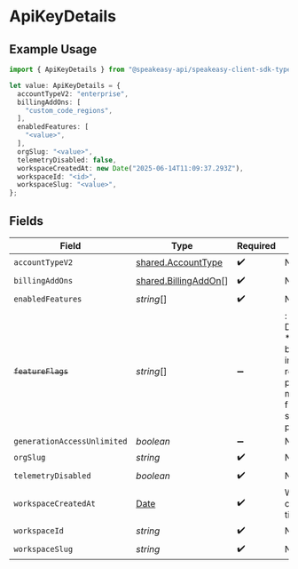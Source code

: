 # ApiKeyDetails

## Example Usage

```typescript
import { ApiKeyDetails } from "@speakeasy-api/speakeasy-client-sdk-typescript/sdk/models/shared";

let value: ApiKeyDetails = {
  accountTypeV2: "enterprise",
  billingAddOns: [
    "custom_code_regions",
  ],
  enabledFeatures: [
    "<value>",
  ],
  orgSlug: "<value>",
  telemetryDisabled: false,
  workspaceCreatedAt: new Date("2025-06-14T11:09:37.293Z"),
  workspaceId: "<id>",
  workspaceSlug: "<value>",
};
```

## Fields

| Field                                                                                                                   | Type                                                                                                                    | Required                                                                                                                | Description                                                                                                             |
| ----------------------------------------------------------------------------------------------------------------------- | ----------------------------------------------------------------------------------------------------------------------- | ----------------------------------------------------------------------------------------------------------------------- | ----------------------------------------------------------------------------------------------------------------------- |
| `accountTypeV2`                                                                                                         | [shared.AccountType](../../../sdk/models/shared/accounttype.md)                                                         | :heavy_check_mark:                                                                                                      | N/A                                                                                                                     |
| `billingAddOns`                                                                                                         | [shared.BillingAddOn](../../../sdk/models/shared/billingaddon.md)[]                                                     | :heavy_check_mark:                                                                                                      | N/A                                                                                                                     |
| `enabledFeatures`                                                                                                       | *string*[]                                                                                                              | :heavy_check_mark:                                                                                                      | N/A                                                                                                                     |
| ~~`featureFlags`~~                                                                                                      | *string*[]                                                                                                              | :heavy_minus_sign:                                                                                                      | : warning: ** DEPRECATED **: This will be removed in a future release, please migrate away from it as soon as possible. |
| `generationAccessUnlimited`                                                                                             | *boolean*                                                                                                               | :heavy_minus_sign:                                                                                                      | N/A                                                                                                                     |
| `orgSlug`                                                                                                               | *string*                                                                                                                | :heavy_check_mark:                                                                                                      | N/A                                                                                                                     |
| `telemetryDisabled`                                                                                                     | *boolean*                                                                                                               | :heavy_check_mark:                                                                                                      | N/A                                                                                                                     |
| `workspaceCreatedAt`                                                                                                    | [Date](https://developer.mozilla.org/en-US/docs/Web/JavaScript/Reference/Global_Objects/Date)                           | :heavy_check_mark:                                                                                                      | Workspace creation timestamp.                                                                                           |
| `workspaceId`                                                                                                           | *string*                                                                                                                | :heavy_check_mark:                                                                                                      | N/A                                                                                                                     |
| `workspaceSlug`                                                                                                         | *string*                                                                                                                | :heavy_check_mark:                                                                                                      | N/A                                                                                                                     |